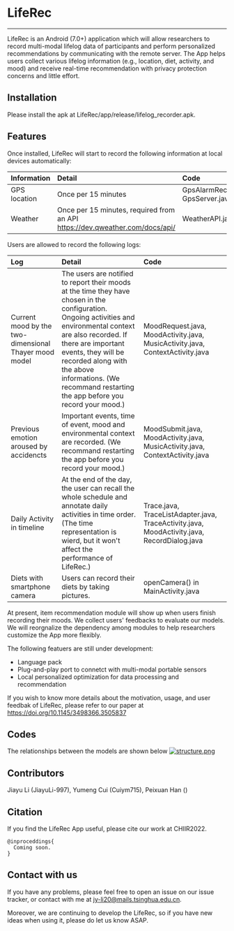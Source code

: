 # LifeRec
---
LifeRec is an Android (7.0+) application which will allow researchers to record multi-modal lifelog data of participants and perform personalized recommendations by communicating with the remote server. The App helps users collect various lifelog information (e.g., location, diet, activity, and mood) and receive
real-time recommendation with privacy protection concerns and little effort. 


## Installation

Please install the apk at LifeRec/app/release/lifelog_recorder.apk.

## Features

Once installed, LifeRec will start to record the following information at local devices automatically:

|   Information   |   Detail   |   Code   |
|   :----   |   :----   |   :----   |
|   GPS location   |   Once per 15 minutes   |   GpsAlarmReceiver.java, GpsServer.java   |
|   Weather   |   Once per 15 minutes, required from an API https://dev.qweather.com/docs/api/   |   WeatherAPI.java   |

Users are allowed to record the following logs:

|   Log   |   Detail   |   Code   |
|   :----   |   :----   |   :----   |
|   Current mood by the two-dimensional Thayer mood model   |   The users are notified to report their moods at the time they have chosen in the configuration. Ongoing activities and environmental context are also recorded. If there are important events, they will be recorded along with the above informations. (We recommand restarting the app before you record your mood.)   |   MoodRequest.java, MoodActivity.java, MusicActivity.java, ContextActivity.java   |
|   Previous emotion aroused by accidencts   |   Important events, time of event, mood and environmental context are recorded. (We recommand restarting the app before you record your mood.)   |   MoodSubmit.java, MoodActivity.java, MusicActivity.java, ContextActivity.java   |
|   Daily Activity in timeline   |   At the end of the day, the user can recall the whole schedule and annotate daily activities in time order. (The time representation is wierd, but it won't affect the performance of LifeRec.)   |   Trace.java, TraceListAdapter.java, TraceActivity.java, MoodActivity.java, RecordDialog.java   |
|   Diets with smartphone camera   |   Users can record their diets by taking pictures.   |   openCamera() in MainActivity.java   |

At present, item recommendation module will show up when users finish recording their moods. We collect users' feedbacks to evaluate our models. We will reorgnalize the dependency among modules to help researchers customize the App more flexibly.

The following featuers are still under development:

- Language pack
- Plug-and-play port to connetct with multi-modal portable sensors
- Local personalized optimization for data processing and recommendation

If you wish to know more details about the motivation, usage, and user feedbak of LifeRec, please refer to our paper at https://doi.org/10.1145/3498366.3505837

## Codes

The relationships between the models are shown below
[![structure.png](https://i.postimg.cc/J493HB5p/structure.png)](https://postimg.cc/RNLJjh8t)

## Contributors
Jiayu Li (JiayuLi-997), Yumeng Cui (Cuiym715), Peixuan Han ()

## Citation

If you find the LifeRec App useful, please cite our work at CHIIR2022.
```
@inproceddings{
  Coming soon.
}
```

## Contact with us

If you have any problems, please feel free to open an issue on our issue tracker, or contact with me at jy-li20@mails.tsinghua.edu.cn.

Moreover, we are continuing to develop the LifeRec, so if you have new ideas when using it, please do let us know ASAP. 
